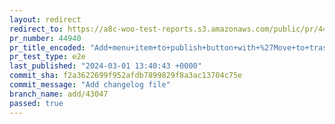 ```yaml
---
layout: redirect
redirect_to: https://a8c-woo-test-reports.s3.amazonaws.com/public/pr/44940/e2e/index.html
pr_number: 44940
pr_title_encoded: "Add+menu+item+to+publish+button+with+%27Move+to+trash%27"
pr_test_type: e2e
last_published: "2024-03-01 13:40:43 +0000"
commit_sha: f2a3622699f952afdb7899829f8a3ac13704c75e
commit_message: "Add changelog file"
branch_name: add/43047
passed: true
---
```


